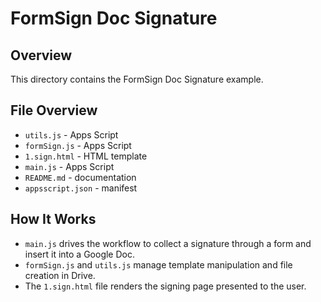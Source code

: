 # FormSign Doc Signature

## Overview
This directory contains the FormSign Doc Signature example.

## File Overview
 - `utils.js` - Apps Script
 - `formSign.js` - Apps Script
- `1.sign.html` - HTML template
- `main.js` - Apps Script
- `README.md` - documentation
- `appsscript.json` - manifest


## How It Works
- `main.js` drives the workflow to collect a signature through a form and insert it into a Google Doc.
- `formSign.js` and `utils.js` manage template manipulation and file creation in Drive.
- The `1.sign.html` file renders the signing page presented to the user.
